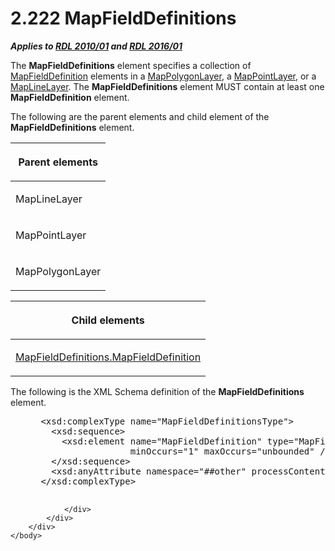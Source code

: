 <html dir="LTR" xmlns:mshelp="http://msdn.microsoft.com/mshelp" xmlns:ddue="http://ddue.schemas.microsoft.com/authoring/2003/5" xmlns:xlink="http://www.w3.org/1999/xlink" xmlns:tool="http://www.microsoft.com/tooltip">
    <head>
        <meta http-equiv="Content-Type" content="text/html; CHARSET=utf-8"></meta>
        <meta name="save" content="history"></meta>
        <title>2.222 MapFieldDefinitions</title>
        <xml>
            <mshelp:toctitle title="2.222 MapFieldDefinitions"></mshelp:toctitle>
            <mshelp:rltitle title="[MS-RDL]: MapFieldDefinitions"></mshelp:rltitle>
            <mshelp:keyword index="A" term="c87b0299-a0e7-4683-b939-6f7aab40eccb"></mshelp:keyword>
            <mshelp:attr name="DCSext.ContentType" value="open specification"></mshelp:attr>
            <mshelp:attr name="AssetID" value="c87b0299-a0e7-4683-b939-6f7aab40eccb"></mshelp:attr>
            <mshelp:attr name="TopicType" value="kbRef"></mshelp:attr>
            <mshelp:attr name="DCSext.Title" value="[MS-RDL]: MapFieldDefinitions" />
        </xml>
    </head>
    <body>
        <div id="header">
            <h1 class="heading">2.222 MapFieldDefinitions</h1>
        </div>
        <div id="mainSection">
            <div id="mainBody">
                <div id="allHistory" class="saveHistory"></div>
                <div id="sectionSection0" class="section" name="collapseableSection">
                    

<p><b><i>Applies to </i></b><a href="3428e690-a348-4ec7-8a6a-8efb42d2cdee.md"><b><i>RDL 2010/01</i></b></a><b><i>
and </i></b><a href="52ce3983-2bfc-4e72-9359-42aaf5fe4509.md"><b><i>RDL 2016/01</i></b></a></p>

<p>The <b>MapFieldDefinitions</b> element specifies a
collection of <a href="6d6cb09e-dd59-4ed5-9041-764fdecd2f6c.md">MapFieldDefinition</a>
elements in a <a href="f54fa273-d9b2-4e49-a896-6001bcda016b.md">MapPolygonLayer</a>,
a <a href="aa1875f4-9842-4672-86d6-306ba5a075aa.md">MapPointLayer</a>, or a <a href="8681b1dc-d73e-4d35-b4fa-f7f459d4a304.md">MapLineLayer</a>. The <b>MapFieldDefinitions</b>
element MUST contain at least one <b>MapFieldDefinition</b> element.</p>

<p>The following are the parent elements and child element of
the <b>MapFieldDefinitions</b> element.</p>

<table>
 <thead>
  <tr>
   <th>
   <p>Parent elements</p>
   </th>
  </tr>
 </thead>
 <tr>
  <td>
  <p>MapLineLayer</p>
  </td>
 </tr>
 <tr>
  <td>
  <p>MapPointLayer</p>
  </td>
 </tr>
 <tr>
  <td>
  <p>MapPolygonLayer</p>
  </td>
 </tr>
</table>

<p> </p>

<table>
 <thead>
  <tr>
   <th>
   <p>Child elements</p>
   </th>
  </tr>
 </thead>
 <tr>
  <td>
  <p><a href="5a578849-3766-422d-8e6f-13c92d6996c2.md">MapFieldDefinitions.MapFieldDefinition</a></p>
  </td>
 </tr>
</table>

<p>The following is the XML Schema definition of the <b>MapFieldDefinitions</b>
element.</p>

<dl>
<dd>
<div><pre> &lt;xsd:complexType name=&quot;MapFieldDefinitionsType&quot;&gt;
   &lt;xsd:sequence&gt;
     &lt;xsd:element name=&quot;MapFieldDefinition&quot; type=&quot;MapFieldDefinitionType&quot; 
                  minOccurs=&quot;1&quot; maxOccurs=&quot;unbounded&quot; /&gt;
   &lt;/xsd:sequence&gt;
   &lt;xsd:anyAttribute namespace=&quot;##other&quot; processContents=&quot;lax&quot; /&gt;
 &lt;/xsd:complexType&gt;
  
</pre></div>
</dd></dl>


                </div>
            </div>
        </div>
    </body>
</html>
